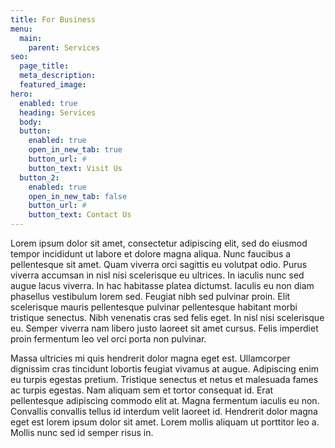 ```yaml
---
title: For Business
menu:
  main:
    parent: Services
seo:
  page_title:
  meta_description:
  featured_image:
hero: 
  enabled: true
  heading: Services
  body: 
  button:
    enabled: true
    open_in_new_tab: true
    button_url: #
    button_text: Visit Us
  button_2:
    enabled: true
    open_in_new_tab: false
    button_url: #
    button_text: Contact Us
---
```


Lorem ipsum dolor sit amet, consectetur adipiscing elit, sed do eiusmod tempor incididunt ut labore et dolore magna aliqua. Nunc faucibus a pellentesque sit amet. Quam viverra orci sagittis eu volutpat odio. Purus viverra accumsan in nisl nisi scelerisque eu ultrices. In iaculis nunc sed augue lacus viverra. In hac habitasse platea dictumst. Iaculis eu non diam phasellus vestibulum lorem sed. Feugiat nibh sed pulvinar proin. Elit scelerisque mauris pellentesque pulvinar pellentesque habitant morbi tristique senectus. Nibh venenatis cras sed felis eget. In nisl nisi scelerisque eu. Semper viverra nam libero justo laoreet sit amet cursus. Felis imperdiet proin fermentum leo vel orci porta non pulvinar.

Massa ultricies mi quis hendrerit dolor magna eget est. Ullamcorper dignissim cras tincidunt lobortis feugiat vivamus at augue. Adipiscing enim eu turpis egestas pretium. Tristique senectus et netus et malesuada fames ac turpis egestas. Nam aliquam sem et tortor consequat id. Erat pellentesque adipiscing commodo elit at. Magna fermentum iaculis eu non. Convallis convallis tellus id interdum velit laoreet id. Hendrerit dolor magna eget est lorem ipsum dolor sit amet. Lorem mollis aliquam ut porttitor leo a. Mollis nunc sed id semper risus in.
